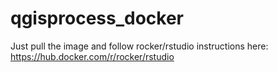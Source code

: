 # qgisprocess_docker

Just pull the image and follow rocker/rstudio instructions here:
https://hub.docker.com/r/rocker/rstudio
